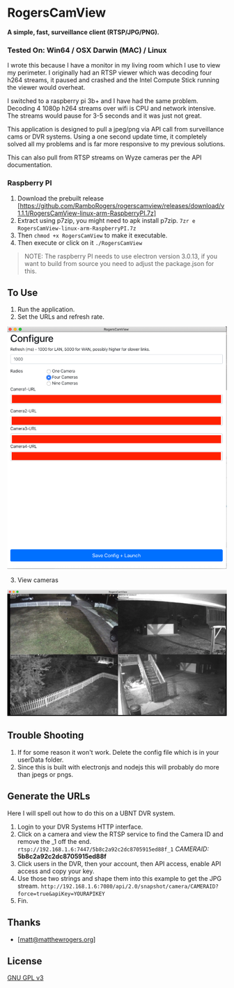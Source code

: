 # RogersCamView

**A simple, fast, surveillance client (RTSP/JPG/PNG).**

### Tested On: Win64 / OSX Darwin (MAC) / Linux

I wrote this because I have a monitor in my living room which I use to view my perimeter. I originally had an RTSP viewer which was decoding four h264 streams, it paused and crashed and the Intel Compute Stick running the viewer would overheat.

I switched to a raspberry pi 3b+ and I have had the same problem.  Decoding 4 1080p h264 streams over wifi is CPU and network intensive.  The streams would pause for 3-5 seconds and it was just not great.

This application is designed to pull a jpeg/png via API call from surveillance cams or DVR systems. Using a one second update time, it completely solved all my problems and is far more responsive to my previous solutions.

This can also pull from RTSP streams on Wyze cameras per the API documentation.

### Raspberry PI 
1. Download the prebuilt release [https://github.com/RamboRogers/rogerscamview/releases/download/v1.1.1/RogersCamView-linux-arm-RaspberryPI.7z]
2. Extract using p7zip, you might need to apk install p7zip. 
  `7zr e RogersCamView-linux-arm-RaspberryPI.7z`
3. Then `chmod +x RogersCamView` to make it executable.
4. Then execute or click on it `./RogersCamView`
>NOTE: The raspberry PI needs to use electron version 3.0.13, if you want to build from source you need to adjust the package.json for this.

## To Use

1. Run the application.
2. Set the URLs and refresh rate.

![config](https://github.com/RamboRogers/rogerscamview/blob/master/images/config.png)

3. View cameras

![cameras](https://github.com/RamboRogers/rogerscamview/blob/master/images/cams.png)

## Trouble Shooting

1. If for some reason it won't work. Delete the config file which is in your userData folder.
2. Since this is built with electronjs and nodejs this will probably do more than jpegs or pngs.

## Generate the URLs
Here I will spell out how to do this on a UBNT DVR system.

1. Login to your DVR Systems HTTP interface.
2. Click on a camera and view the RTSP service to find the Camera ID and remove the _1 off the end. `rtsp://192.168.1.6:7447/5b8c2a92c2dc8705915ed88f_1`
_CAMERAID:_ **5b8c2a92c2dc8705915ed88f**
3. Click users in the DVR, then your account, then API access, enable API access and copy your key.
4. Use those two strings and shape them into this example to get the JPG stream.
`http://192.168.1.6:7080/api/2.0/snapshot/camera/CAMERAID?force=true&apiKey=YOURAPIKEY`
5. Fin.

## Thanks

- [matt@matthewrogers.org]

## License

[GNU GPL v3](LICENSE.md)
